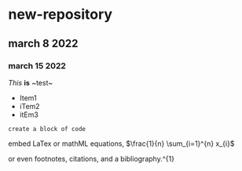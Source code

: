 # new-repository
## march 8 2022
### march 15 2022
*This* **is** ~test~
- Item1
- iTem2
- itEm3

```
create a block of code
```

embed LaTex or mathML equations,
$\frac{1}{n} \sum_{i=1}^{n} x_{i}$

or even footnotes, citations, and a bibliography.^{1}

